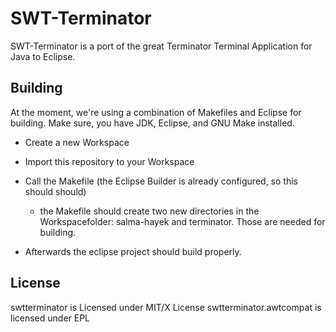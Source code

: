 SWT-Terminator
==============

SWT-Terminator is a port of the great Terminator Terminal Application for Java
to Eclipse.

Building
--------
At the moment, we're using a combination of Makefiles and Eclipse for building. Make sure, you have JDK, Eclipse, and GNU Make installed.

- Create a new Workspace

- Import this repository to your Workspace

- Call the Makefile (the Eclipse Builder is already configured, so this should
  should)
  - the Makefile should create two new directories in the Workspacefolder:
    salma-hayek and terminator. Those are needed for building.

- Afterwards the eclipse project should build properly.

License
-------
swtterminator is Licensed under MIT/X License
swtterminator.awtcompat is licensed under EPL
